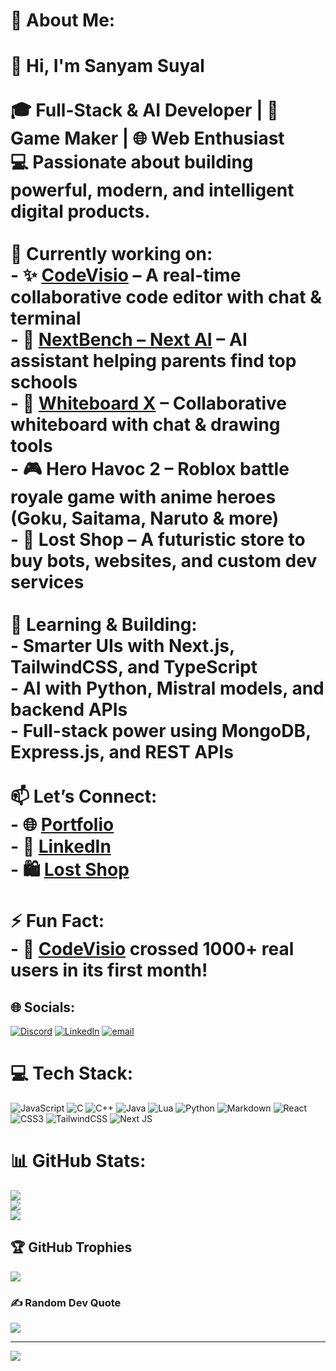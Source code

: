 # 💫 About Me:
# 👋 Hi, I'm Sanyam Suyal<br><br>🎓 Full-Stack & AI Developer | 🚀 Game Maker | 🌐 Web Enthusiast  <br>💻 Passionate about building powerful, modern, and intelligent digital products.<br><br>🔭 Currently working on:<br>- ✨ [CodeVisio](https://codevisio.vercel.app) – A real-time collaborative code editor with chat & terminal  <br>- 🧠 [NextBench – Next AI](https://next-bench-dev.vercel.app) – AI assistant helping parents find top schools  <br>- 🧾 [Whiteboard X](https://whiteboard-x.vercel.app) – Collaborative whiteboard with chat & drawing tools  <br>- 🎮 Hero Havoc 2 – Roblox battle royale game with anime heroes (Goku, Saitama, Naruto & more)  <br>- 🛒 Lost Shop – A futuristic store to buy bots, websites, and custom dev services<br><br>🌱 Learning & Building:<br>- Smarter UIs with Next.js, TailwindCSS, and TypeScript  <br>- AI with Python, Mistral models, and backend APIs  <br>- Full-stack power using MongoDB, Express.js, and REST APIs<br><br>📫 Let’s Connect:<br>- 🌐 [Portfolio](https://sanyamsuyal.vercel.app)  <br>- 💼 [LinkedIn](https://linkedin.com/in/sanyam-suyal)  <br>- 🛍️ [Lost Shop](https://lost-shop.vercel.app)  <br><br>⚡ **Fun Fact:**  <br>- 🚀 [CodeVisio](https://codevisio.vercel.app) crossed **1000+ real users** in its first month!<br>


## 🌐 Socials:
[![Discord](https://img.shields.io/badge/Discord-%237289DA.svg?logo=discord&logoColor=white)](https://discord.gg/ur_lost) [![LinkedIn](https://img.shields.io/badge/LinkedIn-%230077B5.svg?logo=linkedin&logoColor=white)](https://linkedin.com/in/codevisio) [![email](https://img.shields.io/badge/Email-D14836?logo=gmail&logoColor=white)](mailto:sanyamsuyal@gmail.com) 

# 💻 Tech Stack:
![JavaScript](https://img.shields.io/badge/javascript-%23323330.svg?style=for-the-badge&logo=javascript&logoColor=%23F7DF1E) ![C](https://img.shields.io/badge/c-%2300599C.svg?style=for-the-badge&logo=c&logoColor=white) ![C++](https://img.shields.io/badge/c++-%2300599C.svg?style=for-the-badge&logo=c%2B%2B&logoColor=white) ![Java](https://img.shields.io/badge/java-%23ED8B00.svg?style=for-the-badge&logo=openjdk&logoColor=white) ![Lua](https://img.shields.io/badge/lua-%232C2D72.svg?style=for-the-badge&logo=lua&logoColor=white) ![Python](https://img.shields.io/badge/python-3670A0?style=for-the-badge&logo=python&logoColor=ffdd54) ![Markdown](https://img.shields.io/badge/markdown-%23000000.svg?style=for-the-badge&logo=markdown&logoColor=white) ![React](https://img.shields.io/badge/react-%2320232a.svg?style=for-the-badge&logo=react&logoColor=%2361DAFB) ![CSS3](https://img.shields.io/badge/css3-%231572B6.svg?style=for-the-badge&logo=css3&logoColor=white) ![TailwindCSS](https://img.shields.io/badge/tailwindcss-%2338B2AC.svg?style=for-the-badge&logo=tailwind-css&logoColor=white) ![Next JS](https://img.shields.io/badge/Next-black?style=for-the-badge&logo=next.js&logoColor=white)
# 📊 GitHub Stats:
![](https://github-readme-stats.vercel.app/api?username=SanyamSuyal&theme=cobalt&hide_border=false&include_all_commits=false&count_private=false)<br/>
![](https://nirzak-streak-stats.vercel.app/?user=SanyamSuyal&theme=cobalt&hide_border=false)<br/>
![](https://github-readme-stats.vercel.app/api/top-langs/?username=SanyamSuyal&theme=cobalt&hide_border=false&include_all_commits=false&count_private=false&layout=compact)

## 🏆 GitHub Trophies
![](https://github-profile-trophy.vercel.app/?username=SanyamSuyal&theme=radical&no-frame=false&no-bg=true&margin-w=4)

### ✍️ Random Dev Quote
![](https://quotes-github-readme.vercel.app/api?type=horizontal&theme=radical)

---
[![](https://visitcount.itsvg.in/api?id=SanyamSuyal&icon=0&color=0)](https://visitcount.itsvg.in)

<!-- Proudly created with GPRM ( https://gprm.itsvg.in ) -->
